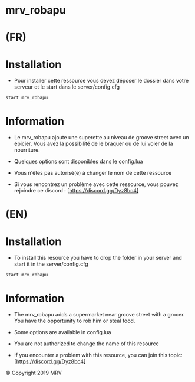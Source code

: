 # mrv_robapu

# (FR)

# Installation

- Pour installer cette ressource vous devez déposer le dossier dans votre serveur et le start dans le server/config.cfg

`start mrv_robapu`

# Information

- Le mrv_robapu ajoute une superette au niveau de groove street avec un épicier. Vous avez la possibilité de le braquer ou de lui voler de la nourriture.

- Quelques options sont disponibles dans le config.lua

- Vous n'êtes pas autorisé(e) à changer le nom de cette ressource 

- Si vous rencontrez un problème avec cette ressource, vous pouvez rejoindre ce discord : [https://discord.gg/Dyz8bc4]

# (EN)


# Installation

- To install this resource you have to drop the folder in your server and start it in the server/config.cfg

`start mrv_robapu`

# Information

- The mrv_robapu adds a supermarket near groove street with a grocer. You have the opportunity to rob him or steal food.

- Some options are available in config.lua
 
- You are not authorized to change the name of this resource
 
- If you encounter a problem with this resource, you can join this topic: [https://discord.gg/Dyz8bc4]

© Copyright 2019 MRV
